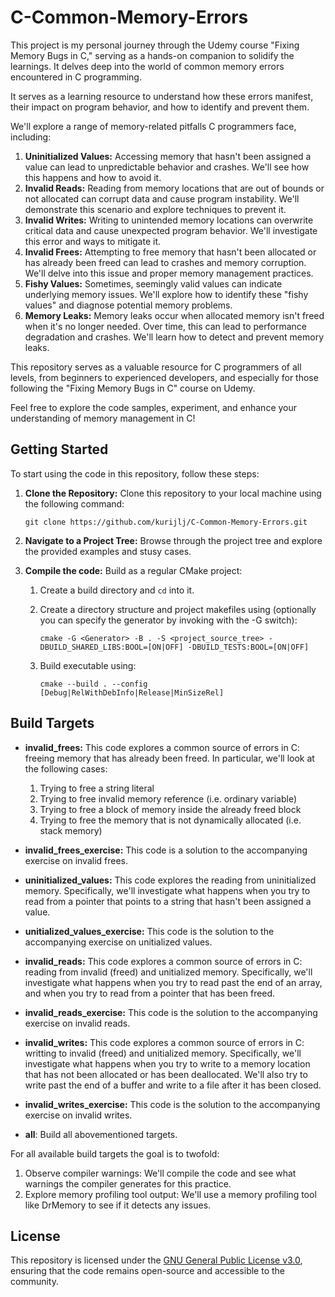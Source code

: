 # C-Common-Memory-Errors

This project is my personal journey through the Udemy course "Fixing Memory Bugs
in C," serving as a hands-on companion to solidify the learnings. It delves deep
into the world of common memory errors encountered in C programming.

It serves as a learning resource to understand how these errors manifest, their
impact on program behavior, and how to identify and prevent them.

We'll explore a range of memory-related pitfalls C programmers face, including:

1. **Uninitialized Values:** Accessing memory that hasn't been assigned a value
   can lead to unpredictable behavior and crashes. We'll see how this happens
   and how to avoid it.
2. **Invalid Reads:** Reading from memory locations that are out of bounds or
   not allocated can corrupt data and cause program instability. We'll
   demonstrate this scenario and explore techniques to prevent it.
3. **Invalid Writes:** Writing to unintended memory locations can overwrite
   critical data and cause unexpected program behavior. We'll investigate this
   error and ways to mitigate it.
4. **Invalid Frees:** Attempting to free memory that hasn't been allocated or
   has already been freed can lead to crashes and memory corruption. We'll delve
   into this issue and proper memory management practices.
5. **Fishy Values:** Sometimes, seemingly valid values can indicate underlying
   memory issues. We'll explore how to identify these "fishy values" and
   diagnose potential memory problems.
6. **Memory Leaks:** Memory leaks occur when allocated memory isn't freed when
   it's no longer needed. Over time, this can lead to performance degradation
   and crashes. We'll learn how to detect and prevent memory leaks.

This repository serves as a valuable resource for C programmers of all levels,
from beginners to experienced developers, and especially for those following the
"Fixing Memory Bugs in C" course on Udemy.

Feel free to explore the code samples, experiment, and enhance your
understanding of memory management in C!

## Getting Started

To start using the code in this repository, follow these steps:

1. **Clone the Repository:** Clone this repository to your local machine using
   the following command:

    ``` shell
    git clone https://github.com/kurijlj/C-Common-Memory-Errors.git
    ```

2. **Navigate to a Project Tree:** Browse through the project tree and explore
   the provided examples and stusy cases.

3. **Compile the code:** Build as a regular CMake project:

   1. Create a build directory and `cd` into it.
   2. Create a directory structure and project makefiles using (optionally you
   can specify the generator by invoking with the -G switch):

       ``` shell
       cmake -G <Generator> -B . -S <project_source_tree> -DBUILD_SHARED_LIBS:BOOL=[ON|OFF] -DBUILD_TESTS:BOOL=[ON|OFF]
       ```

   3. Build executable using:

       ```shell
       cmake --build . --config [Debug|RelWithDebInfo|Release|MinSizeRel]
       ```

## Build Targets

- **invalid_frees:** This code explores a common source of errors in C: freeing
  memory that has already been freed. In particular, we'll look at the
  following cases:
  1. Trying to free a string literal
  2. Trying to free invalid memory reference (i.e. ordinary variable)
  3. Trying to free a block of memory inside the already freed block
  4. Trying to free the memory that is not dynamically allocated
     (i.e. stack memory)

- **invalid_frees_exercise:** This code is a solution to the accompanying
  exercise on invalid frees.
- **uninitialized_values:** This code explores the reading from uninitialized
  memory. Specifically, we'll investigate what happens when you try to read
  from a pointer that points to a string that hasn't been assigned a value.
- **unitialized_values_exercise:** This code is the solution to the accompanying
  exercise on unitialized values.
- **invalid_reads:** This code explores a common source of errors in C: reading
  from invalid (freed) and unitialized memory. Specifically, we'll investigate
  what happens when you try to read past the end of an array, and when you try
  to read from a pointer that has been freed.
- **invalid_reads_exercise:** This code is the solution to the accompanying
  exercise on invalid reads.
- **invalid_writes:** This code explores a common source of errors in C:
  writting to invalid (freed) and unitialized memory. Specifically, we'll
  investigate what happens when you try to write to a memory location that has
  not been allocated or has been deallocated. We'll also try to write past the
  end of a buffer and write to a file after it has been closed.
- **invalid_writes_exercise:** This code is the solution to the accompanying
  exercise on invalid writes.
- **all**: Build all abovementioned targets.

For all available build targets the goal is to twofold:

1. Observe compiler warnings: We'll compile the code and see what warnings the
   compiler generates for this practice.
2. Explore memory profiling tool output: We'll use a memory profiling tool like
   DrMemory to see if it detects any issues.

## License

This repository is licensed under the [GNU General Public License
v3.0](LICENSE), ensuring that the code remains open-source and accessible to the
community.
